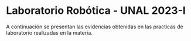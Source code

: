 # Laboratorio Robótica - UNAL 2023-I

A continuación se presentan las evidencias obtenidas en las practicas de laboratorio realizadas en la materia.
